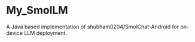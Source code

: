 # My_SmolLM
A Java based implementation of shubham0204/SmolChat-Android for on-device LLM deployment.
